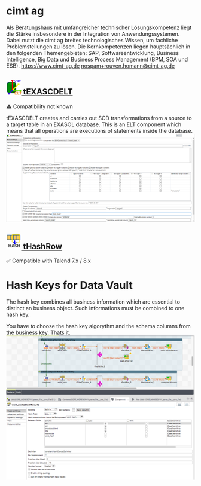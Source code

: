 # cimt ag
  Als Beratungshaus mit umfangreicher technischer Lösungskompetenz liegt die Stärke insbesondere in der Integration von Anwendungssystemen. Dabei nutzt die cimt ag breites technologisches Wissen, um fachliche Problemstellungen zu lösen. Die Kernkompetenzen liegen hauptsächlich in den folgenden Themengebieten: SAP, Softwareentwicklung, Business Intelligence, Big Data und Business Process Management (BPM, SOA und ESB).
     <https://www.cimt-ag.de>
  <nospam+rouven.homann@cimt-ag.de>

## <a href='./components/tEXASCDELT/readme.md'><img src='./components/tEXASCDELT/logo.jpg' width='40' height='40'> tEXASCDELT</a>
 :warning: Compatibility not known

tEXASCDELT creates and carries out SCD transformations from a source to a target table in an EXASOL database. 
This is an ELT component which means that all operations are executions of statements inside the database.
<img src='./components/tEXASCDELT/sample.jpg'>

## <a href='./components/tHashRow/readme.md'><img src='./components/tHashRow/logo.jpg' width='40' height='40'> tHashRow</a>
 :white_check_mark: Compatible with Talend 7.x / 8.x 

# Hash Keys for Data Vault
The hash key combines all business information which are essential to distinct an business object.
Such informations must be combined to one hash key.

You have to choose the hash key algorythm and the schema columns from the business key. Thats it.
<img src='./components/tHashRow/sample.jpg'>
